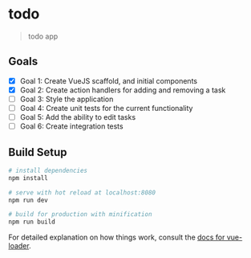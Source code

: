 # todo

> todo app

## Goals

- [x] Goal 1: Create VueJS scaffold, and initial components
- [x] Goal 2: Create action handlers for adding and removing a task 
- [ ] Goal 3: Style the application
- [ ] Goal 4: Create unit tests for the current functionality
- [ ] Goal 5: Add the ability to edit tasks
- [ ] Goal 6: Create integration tests

## Build Setup

``` bash
# install dependencies
npm install

# serve with hot reload at localhost:8080
npm run dev

# build for production with minification
npm run build
```

For detailed explanation on how things work, consult the [docs for vue-loader](http://vuejs.github.io/vue-loader).
